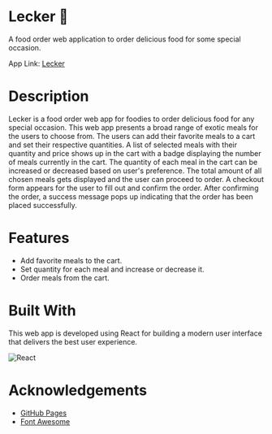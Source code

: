 # Lecker 🍱

A food order web application to order delicious food for some special occasion.

App Link: [Lecker](https://abhithere.github.io/lecker/)

# Description

Lecker is a food order web app for foodies to order delicious food for any special occasion.
This web app presents a broad range of exotic meals for the users to choose from.
The users can add their favorite meals to a cart and set their respective quantities.
A list of selected meals with their quantity and price shows up in the cart with a badge displaying the number of meals currently in the cart.
The quantity of each meal in the cart can be increased or decreased based on user's preference.
The total amount of all chosen meals gets displayed and the user can proceed to order.
A checkout form appears for the user to fill out and confirm the order.
After confirming the order, a success message pops up indicating that the order has been placed successfully.

# Features

* Add favorite meals to the cart.
* Set quantity for each meal and increase or decrease it.
* Order meals from the cart.

# Built With
This web app is developed using React for building a modern user interface that delivers the best user experience.

![React](https://img.shields.io/badge/react-%2320232a.svg?style=for-the-badge&logo=react&logoColor=%2361DAFB)

# Acknowledgements

* [GitHub Pages](https://pages.github.com)
* [Font Awesome](https://fontawesome.com)

